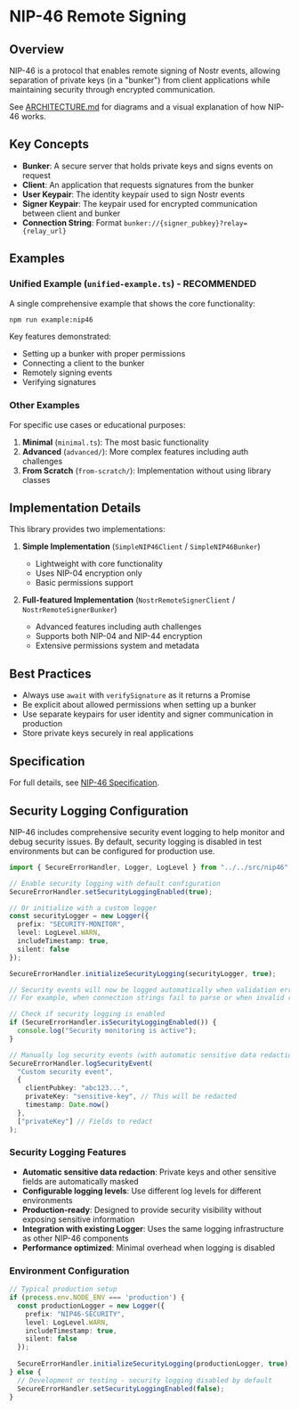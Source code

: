 # NIP-46 Remote Signing

## Overview

NIP-46 is a protocol that enables remote signing of Nostr events, allowing separation of private keys (in a "bunker") from client applications while maintaining security through encrypted communication.

See [ARCHITECTURE.md](./ARCHITECTURE.md) for diagrams and a visual explanation of how NIP-46 works.

## Key Concepts

- **Bunker**: A secure server that holds private keys and signs events on request
- **Client**: An application that requests signatures from the bunker
- **User Keypair**: The identity keypair used to sign Nostr events
- **Signer Keypair**: The keypair used for encrypted communication between client and bunker
- **Connection String**: Format `bunker://{signer_pubkey}?relay={relay_url}`

## Examples

### Unified Example (`unified-example.ts`) - RECOMMENDED

A single comprehensive example that shows the core functionality:

```bash
npm run example:nip46
```

Key features demonstrated:
- Setting up a bunker with proper permissions
- Connecting a client to the bunker
- Remotely signing events
- Verifying signatures

### Other Examples

For specific use cases or educational purposes:

1. **Minimal** (`minimal.ts`): The most basic functionality
2. **Advanced** (`advanced/`): More complex features including auth challenges
3. **From Scratch** (`from-scratch/`): Implementation without using library classes

## Implementation Details

This library provides two implementations:

1. **Simple Implementation** (`SimpleNIP46Client` / `SimpleNIP46Bunker`)
   - Lightweight with core functionality
   - Uses NIP-04 encryption only
   - Basic permissions support

2. **Full-featured Implementation** (`NostrRemoteSignerClient` / `NostrRemoteSignerBunker`)
   - Advanced features including auth challenges
   - Supports both NIP-04 and NIP-44 encryption
   - Extensive permissions system and metadata

## Best Practices

- Always use `await` with `verifySignature` as it returns a Promise
- Be explicit about allowed permissions when setting up a bunker
- Use separate keypairs for user identity and signer communication in production
- Store private keys securely in real applications

## Specification

For full details, see [NIP-46 Specification](https://github.com/nostr-protocol/nips/blob/master/46.md).

## Security Logging Configuration

NIP-46 includes comprehensive security event logging to help monitor and debug security issues. By default, security logging is disabled in test environments but can be configured for production use.

```typescript
import { SecureErrorHandler, Logger, LogLevel } from "../../src/nip46";

// Enable security logging with default configuration
SecureErrorHandler.setSecurityLoggingEnabled(true);

// Or initialize with a custom logger
const securityLogger = new Logger({
  prefix: "SECURITY-MONITOR",
  level: LogLevel.WARN,
  includeTimestamp: true,
  silent: false
});

SecureErrorHandler.initializeSecurityLogging(securityLogger, true);

// Security events will now be logged automatically when validation errors occur
// For example, when connection strings fail to parse or when invalid requests are received

// Check if security logging is enabled
if (SecureErrorHandler.isSecurityLoggingEnabled()) {
  console.log("Security monitoring is active");
}

// Manually log security events (with automatic sensitive data redaction)
SecureErrorHandler.logSecurityEvent(
  "Custom security event",
  {
    clientPubkey: "abc123...",
    privateKey: "sensitive-key", // This will be redacted
    timestamp: Date.now()
  },
  ["privateKey"] // Fields to redact
);
```

### Security Logging Features

- **Automatic sensitive data redaction**: Private keys and other sensitive fields are automatically masked
- **Configurable logging levels**: Use different log levels for different environments
- **Production-ready**: Designed to provide security visibility without exposing sensitive information
- **Integration with existing Logger**: Uses the same logging infrastructure as other NIP-46 components
- **Performance optimized**: Minimal overhead when logging is disabled

### Environment Configuration

```typescript
// Typical production setup
if (process.env.NODE_ENV === 'production') {
  const productionLogger = new Logger({
    prefix: "NIP46-SECURITY",
    level: LogLevel.WARN,
    includeTimestamp: true,
    silent: false
  });
  
  SecureErrorHandler.initializeSecurityLogging(productionLogger, true);
} else {
  // Development or testing - security logging disabled by default
  SecureErrorHandler.setSecurityLoggingEnabled(false);
}
``` 